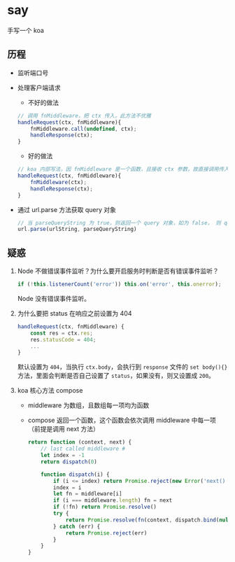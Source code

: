 # say

手写一个 koa

## 历程

- 监听端口号
- 处理客户端请求
    - 不好的做法

    ```js
    // 调用 fnMiddleware，把 ctx 传入，此方法不优雅
    handleRequest(ctx, fnMiddleware){
        fnMiddleware.call(undefined, ctx);
        handleResponse(ctx);
    }
    ```
    - 好的做法

    ```js
    // koa 内部写法，因 fnMiddleware 是一个函数，且接收 ctx 参数，故直接调用传入 ctx
    handleRequest(ctx, fnMiddleware){
        fnMiddleware(ctx);
        handleResponse(ctx);
    }
    ```

- 通过 url.parse 方法获取 query 对象

    ```js
    // 当 parseQueryString 为 true，则返回一个 query 对象，如为 false， 则 query 会是一个字符串。默认为 false。
    url.parse(urlString, parseQueryString)
    ```

## 疑惑

1. Node 不做错误事件监听？为什么要开启服务时判断是否有错误事件监听？

    ```js
    if (!this.listenerCount('error')) this.on('error', this.onerror);
    ```

    Node 没有错误事件监听。

2. 为什么要把 status 在响应之前设置为 404

    ```js
    handleRequest(ctx, fnMiddleware) {
        const res = ctx.res;
        res.statusCode = 404;
        ...
    }
    ```

    默认设置为 `404`，当执行 `ctx.body`，会执行到 `response` 文件的 `set body(){}` 方法，里面会判断是否自己设置了 `status`，如果没有，则又设置成 `200`。

3. koa 核心方法 compose

    - middleware 为数组，且数组每一项均为函数
    - compose 返回一个函数，这个函数会依次调用 middleware 中每一项（前提是调用 next 方法）

        ```js
        return function (context, next) {
            // last called middleware #
            let index = -1
            return dispatch(0)

            function dispatch(i) {
                if (i <= index) return Promise.reject(new Error('next() called multiple times'))
                index = i
                let fn = middleware[i]
                if (i === middleware.length) fn = next
                if (!fn) return Promise.resolve()
                try {
                    return Promise.resolve(fn(context, dispatch.bind(null, i + 1)));
                } catch (err) {
                    return Promise.reject(err)
                }
            }
        }
        ```

